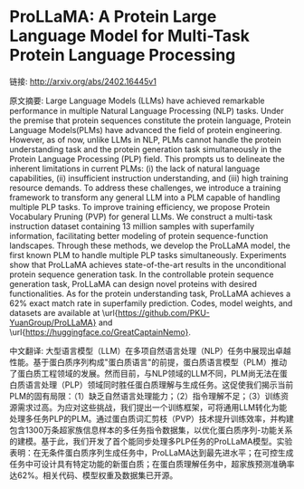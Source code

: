 # ProLLaMA: A Protein Large Language Model for Multi-Task Protein Language Processing

链接: http://arxiv.org/abs/2402.16445v1

原文摘要:
Large Language Models (LLMs) have achieved remarkable performance in multiple
Natural Language Processing (NLP) tasks. Under the premise that protein
sequences constitute the protein language, Protein Language Models(PLMs) have
advanced the field of protein engineering. However, as of now, unlike LLMs in
NLP, PLMs cannot handle the protein understanding task and the protein
generation task simultaneously in the Protein Language Processing (PLP) field.
This prompts us to delineate the inherent limitations in current PLMs: (i) the
lack of natural language capabilities, (ii) insufficient instruction
understanding, and (iii) high training resource demands. To address these
challenges, we introduce a training framework to transform any general LLM into
a PLM capable of handling multiple PLP tasks. To improve training efficiency,
we propose Protein Vocabulary Pruning (PVP) for general LLMs. We construct a
multi-task instruction dataset containing 13 million samples with superfamily
information, facilitating better modeling of protein sequence-function
landscapes. Through these methods, we develop the ProLLaMA model, the first
known PLM to handle multiple PLP tasks simultaneously. Experiments show that
ProLLaMA achieves state-of-the-art results in the unconditional protein
sequence generation task. In the controllable protein sequence generation task,
ProLLaMA can design novel proteins with desired functionalities. As for the
protein understanding task, ProLLaMA achieves a 62\% exact match rate in
superfamily prediction. Codes, model weights, and datasets are available at
\url{https://github.com/PKU-YuanGroup/ProLLaMA} and
\url{https://huggingface.co/GreatCaptainNemo}.

中文翻译:
大型语言模型（LLM）在多项自然语言处理（NLP）任务中展现出卓越性能。基于蛋白质序列构成"蛋白质语言"的前提，蛋白质语言模型（PLM）推动了蛋白质工程领域的发展。然而目前，与NLP领域的LLM不同，PLM尚无法在蛋白质语言处理（PLP）领域同时胜任蛋白质理解与生成任务。这促使我们揭示当前PLM的固有局限：（1）缺乏自然语言处理能力；（2）指令理解不足；（3）训练资源需求过高。为应对这些挑战，我们提出一个训练框架，可将通用LLM转化为能处理多任务PLP的PLM。通过蛋白质词汇剪枝（PVP）技术提升训练效率，并构建包含1300万条超家族信息样本的多任务指令数据集，以优化蛋白质序列-功能关系的建模。基于此，我们开发了首个能同步处理多PLP任务的ProLLaMA模型。实验表明：在无条件蛋白质序列生成任务中，ProLLaMA达到最先进水平；在可控生成任务中可设计具有特定功能的新蛋白质；在蛋白质理解任务中，超家族预测准确率达62%。相关代码、模型权重及数据集已开源。
